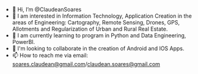 - 👋 Hi, I’m @ClaudeanSoares
- 👀 I am interested in Information Technology, Application Creation in the areas of Engineering: Cartography, Remote Sensing, Drones, GPS, Allotments and Regularization of Urban and Rural Real Estate.
- 🌱 I am currently learning to program in Python and Data Engineering, PowerBI.
- 💞️ I'm looking to collaborate in the creation of Android and IOS Apps.
- 📫 How to reach me via email: soares.claudean@gmail.com/claudean.soares@gmail.com

<!---
ClaudeanSoares/ClaudeanSoares is a ✨ special ✨ repository because its `README.md` (this file) appears on your GitHub profile.
You can click the Preview link to take a look at your changes.
--->
